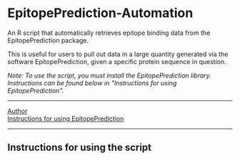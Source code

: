 # EpitopePrediction-Automation
An R script that automatically retrieves epitope binding data from the EpitopePrediction package.

This is useful for users to pull out data in a large quantity generated via the software EpitopePrediction, given a specific protein sequence in question. 

_Note: To use the script, you must install the EpitopePrediction library. Instructions can be found below in "Instructions for using EpitopePrediction"._

* * * 

[Author](https://github.com/jtextor/epitope-prediction)  
[Instructions for using EpitopePrediction](http://johannes-textor.name/R/epitope-prediction-using-r.html) 

* * * 

## Instructions for using the script
